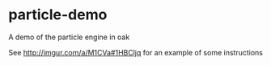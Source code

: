 # particle-demo
A demo of the particle engine in oak

See http://imgur.com/a/M1CVa#1HBCljq for an example of some instructions
